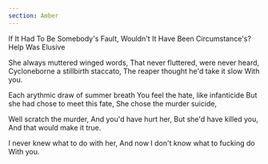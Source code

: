 ```yaml
---
section: Amber
---
```


If It Had To Be Somebody's Fault, Wouldn't It Have Been Circumstance's?
Help Was Elusive

She always muttered winged words,
That never fluttered, were never heard,
Cycloneborne a stillbirth staccato,
The reaper thought he'd take it slow
With you.

Each arythmic draw of summer breath
You feel the hate, like infanticide
But she had chose to meet this fate,
She chose the murder suicide,

Well scratch the murder,
And you'd have hurt her,
But she'd have killed you,
And that would make it true.

I never knew what to do with her,
And now I don't know what to fucking do
With you.
